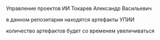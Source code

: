 Управление проектов ИИ
Токарев Александр Васильевич

в данном репозитарии находятся артефакты УПИИ

количество артефактов будет со временем увеличиваться
